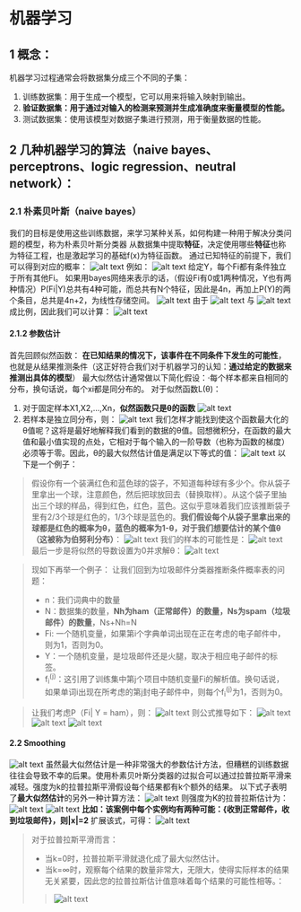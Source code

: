 # 机器学习
## 1 概念：
机器学习过程通常会将数据集分成三个不同的子集：
1. 训练数据集：用于生成一个模型，它可以用来将输入映射到输出。
2. **验证数据集：用于通过对输入的检测来预测并生成准确度来衡量模型的性能。**
3. 测试数据集：使用该模型对数据子集进行预测，用于衡量数据的性能。

## 2 几种机器学习的算法（naive bayes、perceptrons、logic regression、neutral network）：
### 2.1 朴素贝叶斯（naive bayes）
我们的目标是使用这些训练数据，来学习某种关系，如何构建一种用于解决分类问题的模型，称为朴素贝叶斯分类器
从数据集中提取**特征**，决定使用哪些**特征**也称为特征工程，也是激起学习的基础f(x)为特征函数。
通过已知特征的前提下，我们可以得到对应的概率：
![alt text](image-170.png)
例如：
![alt text](image-171.png)
给定Y，每个Fi都有条件独立于所有其他Fi。
如果用bayes网络来表示的话，（假设Fi有0或1两种情况，Y也有两种情况）P(Fi|Y)总共有4种可能，而总共有N个特征，因此是4n，再加上P(Y)的两个条目，总共是4n+2，为线性存储空间。
![alt text](image-172.png)
由于
![alt text](image-174.png)
与
![alt text](image-175.png)
成比例，因此我们可以计算：
![alt text](image-173.png)
#### 2.1.2 参数估计
首先回顾似然函数：
**在已知结果的情况下，该事件在不同条件下发生的可能性**，也就是从结果推测条件（这正好符合我们对于机器学习的认知：**通过给定的数据来推测出具体的模型**）
最大似然估计通常做以下简化假设：·每个样本都来自相同的分布，换句话说，每个xi都是同分布的。
对于似然函数L(θ)：
1. 对于固定样本X1,X2,...,Xn，**似然函数只是θ的函数**
   ![alt text](image-176.png)
2. 若样本是独立同分布，则：
   ![alt text](image-177.png)
我们怎样才能找到使这个函数最大化的θ值呢？这将是最好地解释我们看到的数据的θ值。回想微积分，在函数的最大值和最小值实现的点处，它相对于每个输入的一阶导数（也称为函数的梯度）必须等于零。因此，θ的最大似然估计值是满足以下等式的值：
![alt text](image-178.png)
 以下是一个例子：
 > 假设你有一个装满红色和蓝色球的袋子，不知道每种球有多少个。你从袋子里拿出一个球，注意颜色，然后把球放回去（替换取样）。从这个袋子里抽出三个球的样品，得到红色，红色，蓝色。这似乎意味着我们应该推断袋子里有2/3个球是红色的，1/3个球是蓝色的。**我们假设每个从袋子里拿出来的球都是红色的概率为θ，蓝色的概率为1-θ，对于我们想要估计的某个值θ（这被称为伯努利分布）**：
 ![alt text](image-179.png)
 我们的样本的可能性是：
 ![alt text](image-180.png)
 最后一步是将似然的导数设置为0并求解θ：
 ![alt text](image-181.png)

 > 现如下再举一个例子：
 让我们回到为垃圾邮件分类器推断条件概率表的问题：
 > - n：我们词典中的数量
 > - N：数据集的数量，**Nh为ham（正常邮件）的数量，Ns为spam（垃圾邮件）的数量**，Ns+Nh=N
 > - Fi: 一个随机变量，如果第i个字典单词出现在正在考虑的电子邮件中，则为1，否则为0。
 > - Y：一个随机变量，是垃圾邮件还是火腿，取决于相应电子邮件的标签。
 > - f<sub>i</sub><sup>(j)</sup>：这引用了训练集中第j个项目中随机变量Fi的解析值。换句话说，如果单词i出现在所考虑的第j封电子邮件中，则每个f<sub>i</sub><sup>(j)</sup>为1，否则为0。

> 让我们考虑P（Fi| Y = ham），则：
> ![alt text](image-182.png)
> 则公式推导如下：
> ![alt text](image-183.png)
> ![alt text](image-184.png)
> ![alt text](image-185.png)

#### 2.2 Smoothing
![alt text](image-190.png)
虽然最大似然估计是一种非常强大的参数估计方法，但糟糕的训练数据往往会导致不幸的后果。使用朴素贝叶斯分类器的过拟合可以通过拉普拉斯平滑来减轻。强度为k的拉普拉斯平滑假设每个结果都有k个额外的结果。
以下式子表明了**最大似然估计**的另外一种计算方法：
![alt text](image-186.png)
则强度为K的拉普拉斯估计为：
![alt text](image-187.png)
![alt text](image-189.png)
**比如：该案例中每个实例均有两种可能：{收到正常邮件，收到垃圾邮件}，则|x|=2**
扩展该式，可得：
![alt text](image-188.png)
> 对于拉普拉斯平滑而言：
> - 当k=0时，拉普拉斯平滑就退化成了最大似然估计。
> - 当k=∞时，观察每个结果的数量非常大，无限大，使得实际样本的结果无关紧要，因此您的拉普拉斯估计值意味着每个结果的可能性相等。：
> > ![alt text](image-191.png)